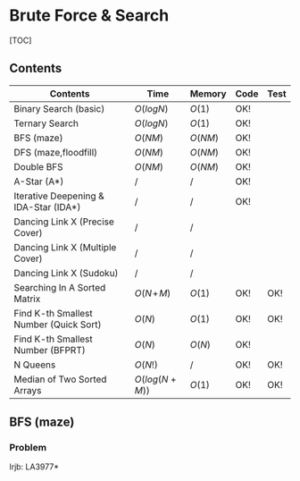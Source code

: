 # Brute Force & Search



[TOC]

## Contents

| Contents                               | Time          | Memory  | Code | Test |
| -------------------------------------- | ------------- | ------- | ---- | ---- |
| Binary Search (basic)                  | $O(logN)$     | $O(1)$  | OK!  |      |
| Ternary Search                         | $O(logN)$     | $O(1)$  | OK!  |      |
| BFS (maze)                             | $O(NM)$       | $O(NM)$ | OK!  |      |
| DFS (maze,floodfill)                   | $O(NM)$       | $O(NM)$ | OK!  |      |
| Double BFS                             | $O(NM)$       | $O(NM)$ | OK!  |      |
| A-Star (A*)                            | $/$           | $/$     | OK!  |      |
| Iterative Deepening & IDA-Star (IDA*)  | $/$           | $/$     | OK!  |      |
| Dancing Link X (Precise Cover)         | $/$           | $/$     |      |      |
| Dancing Link X (Multiple Cover)        | $/$           | $/$     |      |      |
| Dancing Link X (Sudoku)                | $/$           | $/$     |      |      |
| Searching In A Sorted Matrix           | $O(N\!+\!M)$  | $O(1)$  | OK!  | OK!  |
| Find K-th Smallest Number (Quick Sort) | $O(N)$        | $O(1)$  | OK!  | OK!  |
| Find K-th Smallest Number (BFPRT)      | $O(N)$        | $O(N)$  | OK!  |      |
| N Queens                               | $O(N!)$       | $/$     | OK!  | OK!  |
| Median of Two Sorted Arrays            | $O(log(N+M))$ | $O(1)$  | OK!  | OK!  |



## BFS (maze)

### Problem

lrjb: LA3977*